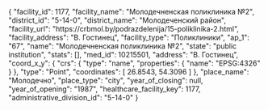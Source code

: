 {
    "facility_id": 1177,
    "facility_name": "Молодечненская поликлиника №2",
    "district_id": "5-14-0",
    "district_name": "Молодеченский район",
    "facility_url": "https:\/\/crbmol.by\/podrazdelenija\/15-poliklinika-2.html",
    "facility_address": "В. Гостинец",
    "facility_type": "Поликлиники",
    "ap_1": "67",
    "name": "Молодечненская поликлиника №2",
    "state": "public institution",
    "stats": [],
    "med_id": 10215501,
    "address": "В. Гостинец",
    "coord_x_y": {
        "crs": {
            "type": "name",
            "properties": {
                "name": "EPSG:4326"
            }
        },
        "type": "Point",
        "coordinates": [
            26.8543,
            54.3096
        ]
    },
    "place_name": "Молодечно",
    "place_type": "city",
    "year_of_closing": null,
    "year_of_opening": "1987",
    "healthcare_facility_key": 1177,
    "administrative_division_id": "5-14-0"
}